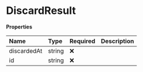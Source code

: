 # DiscardResult

**Properties**

| Name        | Type   | Required | Description |
| :---------- | :----- | :------- | :---------- |
| discardedAt | string | ❌       |             |
| id          | string | ❌       |             |

<!-- This file was generated by liblab | https://liblab.com/ -->
